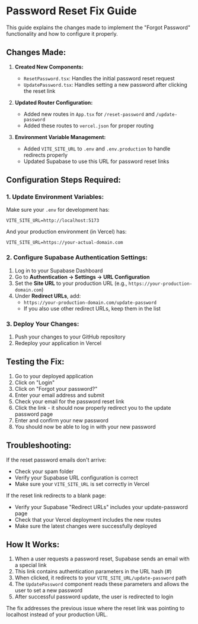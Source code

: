 # Password Reset Fix Guide

This guide explains the changes made to implement the "Forgot Password" functionality and how to configure it properly.

## Changes Made:

1. **Created New Components:**
   - `ResetPassword.tsx`: Handles the initial password reset request
   - `UpdatePassword.tsx`: Handles setting a new password after clicking the reset link

2. **Updated Router Configuration:**
   - Added new routes in `App.tsx` for `/reset-password` and `/update-password`
   - Added these routes to `vercel.json` for proper routing

3. **Environment Variable Management:**
   - Added `VITE_SITE_URL` to `.env` and `.env.production` to handle redirects properly
   - Updated Supabase to use this URL for password reset links

## Configuration Steps Required:

### 1. Update Environment Variables:

Make sure your `.env` for development has:
```
VITE_SITE_URL=http://localhost:5173
```

And your production environment (in Vercel) has:
```
VITE_SITE_URL=https://your-actual-domain.com
```

### 2. Configure Supabase Authentication Settings:

1. Log in to your Supabase Dashboard
2. Go to **Authentication → Settings → URL Configuration**
3. Set the **Site URL** to your production URL (e.g., `https://your-production-domain.com`)
4. Under **Redirect URLs**, add:
   - `https://your-production-domain.com/update-password`
   - If you also use other redirect URLs, keep them in the list

### 3. Deploy Your Changes:

1. Push your changes to your GitHub repository
2. Redeploy your application in Vercel

## Testing the Fix:

1. Go to your deployed application
2. Click on "Login"
3. Click on "Forgot your password?"
4. Enter your email address and submit
5. Check your email for the password reset link
6. Click the link - it should now properly redirect you to the update password page
7. Enter and confirm your new password
8. You should now be able to log in with your new password

## Troubleshooting:

If the reset password emails don't arrive:
- Check your spam folder
- Verify your Supabase URL configuration is correct
- Make sure your `VITE_SITE_URL` is set correctly in Vercel

If the reset link redirects to a blank page:
- Verify your Supabase "Redirect URLs" includes your update-password page
- Check that your Vercel deployment includes the new routes
- Make sure the latest changes were successfully deployed

## How It Works:

1. When a user requests a password reset, Supabase sends an email with a special link
2. This link contains authentication parameters in the URL hash (#)
3. When clicked, it redirects to your `VITE_SITE_URL/update-password` path
4. The `UpdatePassword` component reads these parameters and allows the user to set a new password
5. After successful password update, the user is redirected to login

The fix addresses the previous issue where the reset link was pointing to localhost instead of your production URL.
